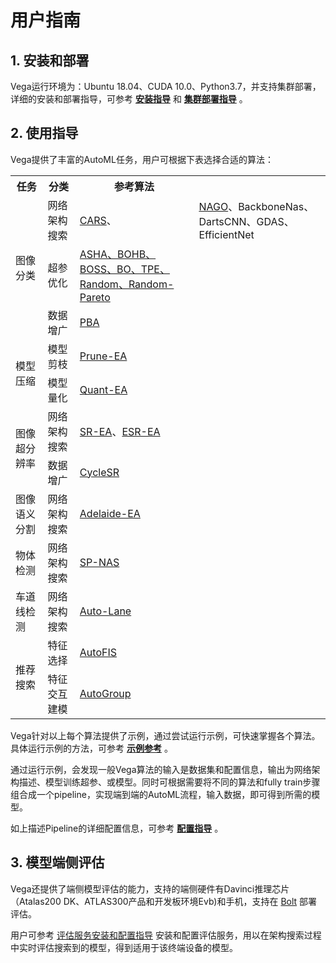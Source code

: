 # 用户指南

## 1. 安装和部署

Vega运行环境为：Ubuntu 18.04、CUDA 10.0、Python3.7，并支持集群部署，详细的安装和部署指导，可参考 **[安装指导](./install.md)** 和 **[集群部署指导](./deployment.md)** 。

## 2. 使用指导

Vega提供了丰富的AutoML任务，用户可根据下表选择合适的算法：

<table>
  <tr><th>任务</th><th>分类</th><th>参考算法</th></tr>
  <tr><td rowspan="3">图像分类</td><td>网络架构搜索</td><td><a href="../algorithms/cars.md">CARS</a>、<td><a href="../algorithms/nago.md">NAGO</a>、BackboneNas、DartsCNN、GDAS、EfficientNet</td></tr>
  <tr><td>超参优化</td><td><a href="../algorithms/hpo.md">ASHA、BOHB、BOSS、BO、TPE、Random、Random-Pareto</a></td></tr>
  <tr><td>数据增广</td><td><a href="../algorithms/pba.md">PBA</a></td></tr>
  <tr><td rowspan="2">模型压缩</td><td>模型剪枝</td><td><a href="../algorithms/prune_ea.md">Prune-EA</a></td></tr>
  <tr><td>模型量化</td><td><a href="../algorithms/quant_ea.md">Quant-EA</a></td></tr>
  <tr><td rowspan="2">图像超分辨率</td><td>网络架构搜索</td><td><a href="../algorithms/sr_ea.md">SR-EA</a>、<a href="../algorithms/esr_ea.md">ESR-EA</a></td></tr>
  <tr><td>数据增广</td><td><a href="../algorithms/cyclesr.md">CycleSR</a></td></tr>
  <tr><td>图像语义分割</td><td>网络架构搜索</td><td><a href="../algorithms/adelaide_ea.md">Adelaide-EA</a></td></tr>
  <tr><td>物体检测</td><td>网络架构搜索</td><td><a href="../algorithms/sp_nas.md">SP-NAS</a></td></tr>
  <tr><td>车道线检测</td><td>网络架构搜索</td><td><a href="../algorithms/auto_lane.md">Auto-Lane</a></td></tr>
  <tr><td rowspan="2">推荐搜索</td><td>特征选择</td><td><a href="../algorithms/autofis.md">AutoFIS</a></td></tr>
  <tr><td>特征交互建模</td><td><a href="../algorithms/autogroup.md">AutoGroup</a></td></tr>
</table>

Vega针对以上每个算法提供了示例，通过尝试运行示例，可快速掌握各个算法。具体运行示例的方法，可参考 **[示例参考](./examples.md)** 。

通过运行示例，会发现一般Vega算法的输入是数据集和配置信息，输出为网络架构描述、模型训练超参、或模型。同时可根据需要将不同的算法和fully train步骤组合成一个pipeline，实现端到端的AutoML流程，输入数据，即可得到所需的模型。

如上描述Pipeline的详细配置信息，可参考 **[配置指导](./config_reference.md)** 。

## 3. 模型端侧评估

Vega还提供了端侧模型评估的能力，支持的端侧硬件有Davinci推理芯片（Atalas200 DK、ATLAS300产品和开发板环境Evb)和手机，支持在 [Bolt](https://github.com/huawei-noah/bolt) 部署评估。

用户可参考 [评估服务安装和配置指导](./evaluate_service.md) 安装和配置评估服务，用以在架构搜索过程中实时评估搜索到的模型，得到适用于该终端设备的模型。
